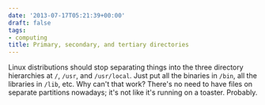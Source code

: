 ```yaml
---
date: '2013-07-17T05:21:39+00:00'
draft: false
tags:
- computing
title: Primary, secondary, and tertiary directories
---
```


Linux distributions should stop separating things into the three directory hierarchies at `/`, `/usr`, and `/usr/local`. Just put all the binaries in `/bin`, all the libraries in `/lib`, etc. Why can't that work? There's no need to have files on separate partitions nowadays; it's not like it's running on a toaster. Probably.
